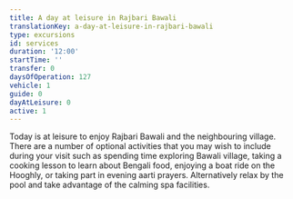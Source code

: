 ```yaml
---
title: A day at leisure in Rajbari Bawali
translationKey: a-day-at-leisure-in-rajbari-bawali
type: excursions
id: services
duration: '12:00'
startTime: ''
transfer: 0
daysOfOperation: 127
vehicle: 1
guide: 0
dayAtLeisure: 0
active: 1
---
```

Today is at leisure to enjoy Rajbari Bawali and the neighbouring village. There are a number of optional activities that you may wish to include during your visit such as spending time exploring Bawali village, taking a cooking lesson to learn about Bengali food, enjoying a boat ride on the Hooghly, or taking part in evening aarti prayers. Alternatively relax by the pool and take advantage of the calming spa facilities.
